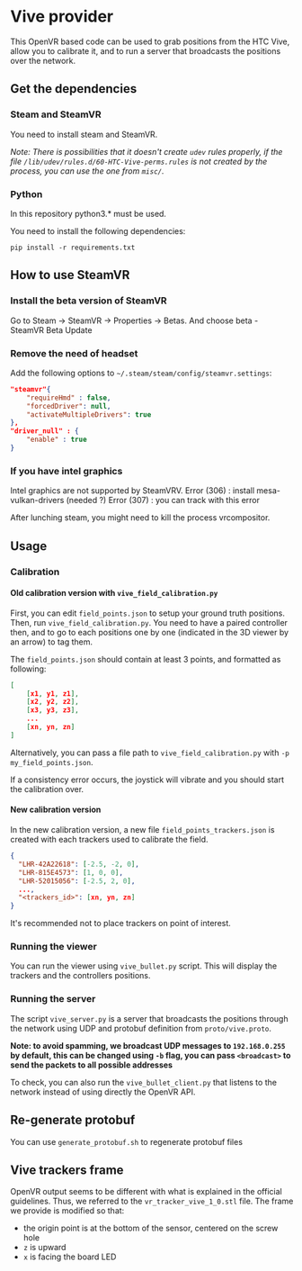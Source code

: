 # Vive provider

This OpenVR based code can be used to grab positions from the HTC Vive, allow you to calibrate
it, and to run a server that broadcasts the positions over the network.

## Get the dependencies

### Steam and SteamVR

You need to install steam and SteamVR.

*Note: There is possibilities that it doesn't create `udev` rules properly, if the file
`/lib/udev/rules.d/60-HTC-Vive-perms.rules` is not created by the process, you can
use the one from `misc/`.*

### Python

In this repository python3.* must be used.

You need to install the following dependencies:

    pip install -r requirements.txt

## How to use SteamVR ##

### Install the beta version of SteamVR ###

Go to Steam -> SteamVR -> Properties -> Betas. And choose beta - SteamVR Beta Update

### Remove the need of headset

Add the following options to `~/.steam/steam/config/steamvr.settings`:

```json
"steamvr"{
    "requireHmd" : false,
    "forcedDriver": null,
    "activateMultipleDrivers": true
},
"driver_null" : {
    "enable" : true
}
```

### If you have intel graphics ###

Intel graphics are not supported by SteamVRV.
Error (306) : install mesa-vulkan-drivers (needed ?)
Error (307) : you can track with this error

After lunching steam, you might need to kill the process vrcompositor.

## Usage

### Calibration
#### Old calibration version with `vive_field_calibration.py`
First, you can edit `field_points.json` to setup your ground truth positions. Then, run
`vive_field_calibration.py`. You need to have a paired controller then, and to go to each
positions one by one (indicated in the 3D viewer by an arrow) to tag them.

The `field_points.json` should contain at least 3 points, and formatted as following:

```json
[
    [x1, y1, z1],
    [x2, y2, z2],
    [x3, y3, z3],
    ...
    [xn, yn, zn]
]
```

Alternatively, you can pass a file path to `vive_field_calibration.py` with `-p my_field_points.json`.

If a consistency error occurs, the joystick will vibrate and you should start the calibration
over.

#### New calibration version
In the new calibration version, a new file `field_points_trackers.json` is created with each trackers used to calibrate the field.
```json
{
  "LHR-42A22618": [-2.5, -2, 0],
  "LHR-815E4573": [1, 0, 0],
  "LHR-52015056": [-2.5, 2, 0],
  ...,
  "<trackers_id>": [xn, yn, zn]
}
```
It's recommended not to place trackers on point of interest.

### Running the viewer

You can run the viewer using `vive_bullet.py` script. This will display the trackers and the
controllers positions.

### Running the server

The script `vive_server.py` is a server that broadcasts the positions through the network
using UDP and protobuf definition from `proto/vive.proto`.

**Note: to avoid spamming, we broadcast UDP messages to `192.168.0.255` by default, this can be changed
using `-b` flag, you can pass `<broadcast>` to send the packets to all possible addresses**

To check, you can also run the `vive_bullet_client.py` that listens to the network instead of
using directly the OpenVR API.

## Re-generate protobuf

You can use `generate_protobuf.sh` to regenerate protobuf files

## Vive trackers frame

OpenVR output seems to be different with what is explained in the official guidelines. Thus, we referred
to the `vr_tracker_vive_1_0.stl` file. The frame we provide is modified so that:

- the origin point is at the bottom of the sensor, centered on the screw hole
- `z` is upward
- `x` is facing the board LED